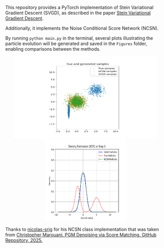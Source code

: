 
This repository provides a PyTorch implementation of Stein Variational Gradient Descent (SVGD), as described in the paper [Stein Variational Gradient Descent](https://doi.org/10.48550/arXiv.1608.04471).

Additionally, it implements the Noise Conditional Score Network (NCSN).

By running `python main.py` in the terminal, several plots illustrating the particle evolution will be generated and saved in the `Figures` folder, enabling comparisons between the methods.

<p align="center">
  <img src="GIFs/Particles_Evolution.gif" width="450" height="256" title="SVGD vs NCSN particles evolution">
  <img src="GIFs/Density_Evolution.gif" width="256" height="256" title="SVGD vs NCSN densities evolution">
</p>


Thanks to [nicolas-srjg](https://github.com/nicolas-srjg) for his NCSN class implementation that was taken from [Christopher Marouani. PGM Denoising via Score Matching. GitHub Repository, 2025.](https://github.com/chris-mrn/PGM_denoising_score_matching) 
